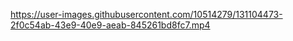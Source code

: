 

https://user-images.githubusercontent.com/10514279/131104473-2f0c54ab-43e9-40e9-aeab-845261bd8fc7.mp4



